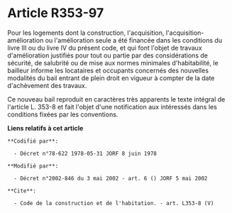 # Article R353-97

Pour les logements dont la construction, l'acquisition, l'acquisition-amélioration ou l'amélioration seule a été financée
dans les conditions du livre III ou du livre IV du présent code, et qui font l'objet de travaux d'amélioration justifiés pour
tout ou partie par des considérations de sécurité, de salubrité ou de mise aux normes minimales d'habitabilité, le bailleur
informe les locataires et occupants concernés des nouvelles modalités du bail entrant de plein droit en vigueur à compter de
la date d'achèvement des travaux.

Ce nouveau bail reproduit en caractères très apparents le texte intégral de l'article L. 353-8 et fait l'objet d'une
notification aux intéressés dans les conditions fixées par les conventions.

**Liens relatifs à cet article**

	**Codifié par**:

	  - Décret n°78-622 1978-05-31 JORF 8 juin 1978

	**Modifié par**:

	  - Décret n°2002-846 du 3 mai 2002 - art. 6 () JORF 5 mai 2002

	**Cite**:

	  - Code de la construction et de l'habitation. - art. L353-8 (V)
